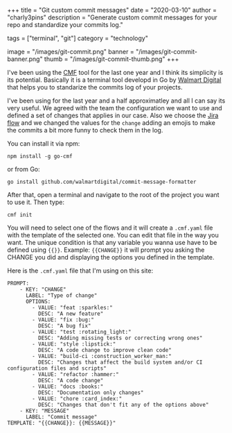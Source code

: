 +++
title = "Git custom commit messages"
date = "2020-03-10"
author = "charly3pins"
description = "Generate custom commit messages for your repo and standardize your commits log."

tags = ["terminal", "git"]
category = "technology"

image = "/images/git-commit.png"
banner = "/images/git-commit-banner.png"
thumb = "/images/git-commit-thumb.png"
+++

I've been using the [CMF](https://github.com/walmartdigital/commit-message-formatter) tool for the last one year and I think its simplicity is its potential. Basically it is a terminal tool developd in Go by [Walmart Digital](https://github.com/walmartdigital) that helps you to standarize the commits log of your projects.

I've been using for the last year and a half approximatley and all I can say its very useful. We agreed with the team the configuration we want to use and defined a set of changes that applies in our case. Also we choose the [Jira flow](https://github.com/walmartdigital/commit-message-formatter#jira-flow) and we changed the values for the `change` adding an emojis to make the commits a bit more funny to check them in the log.

You can install it via npm:
```vim
npm install -g go-cmf
``` 
or from Go:
```vim
go install github.com/walmartdigital/commit-message-formatter
```

After that, open a terminal and navigate to the root of the project you want to use it. Then type:
```vim
cmf init 
```

You will need to select one of the flows and it will create a `.cmf.yaml` file with the template of the selected one. You can edit that file in the way you want. The unique condition is that any variable you wanna use have to be defined using `{{}}`. Example: `{{CHANGE}}` it will prompt you asking the CHANGE you did and displaying the options you defined in the template.

Here is the `.cmf.yaml` file that I'm using on this site:
```
PROMPT:
    - KEY: "CHANGE"
      LABEL: "Type of change"
      OPTIONS:
        - VALUE: "feat :sparkles:"
          DESC: "A new feature"
        - VALUE: "fix :bug:"
          DESC: "A bug fix"
        - VALUE: "test :rotating_light:"
          DESC: "Adding missing tests or correcting wrong ones"
        - VALUE: "style :lipstick:"
          DESC: "A code change to improve clean code"
        - VALUE: "build-ci :construction_worker_man:"
          DESC: "Changes that affect the build system and/or CI configuration files and scripts"
        - VALUE: "refactor :hammer:"
          DESC: "A code change"
        - VALUE: "docs :books:"
          DESC: "Documentation only changes"
        - VALUE: "chore :card_index:"
          DESC: "Changes that don't fit any of the options above"
    - KEY: "MESSAGE"
      LABEL: "Commit message"
TEMPLATE: "{{CHANGE}}: {{MESSAGE}}"
```